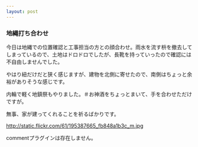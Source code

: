 ```yaml
---
layout: post
---
```

<h3>地縄打ち合わせ</h3>
<p>今日は地縄での位置確認と工事担当の方との顔合わせ。雨水を流す枡を撤去してしまっているので、土地はドロドロでしたが、長靴を持っていったので確認には不自由しませんでした。</p>
<p>やはり紐だけだと狭く感じますが、建物を北側に寄せたので、南側はちょっと余裕がありそうな感じです。</p>
<p>内輪で軽く地鎮祭もやりました。＃お神酒をちょっとまいて、手を合わせただけですが。</p>
<p>無事、家が建ってくれることを祈るばかりです。</p>
<p><a href="http://static.flickr.com/61/195387665_fb848a1b3c_m.jpg">http://static.flickr.com/61/195387665_fb848a1b3c_m.jpg</a></p>
<p><span class="error">commentプラグインは存在しません。</span> </p>
